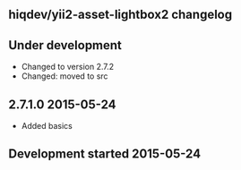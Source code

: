 hiqdev/yii2-asset-lightbox2 changelog
-------------------------------------

## Under development

- Changed to version 2.7.2
- Changed: moved to src

## 2.7.1.0 2015-05-24

- Added basics

## Development started 2015-05-24

